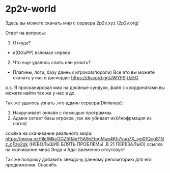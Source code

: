 # 2p2v-world
Здесь вы можете скачать мир с сервера 2p2v.xyz (2p2v.org) 

Ответ на вопросы:
1. Откуда?
  - я(GGuPP) взломал сервер
2. Что еще удалось слить или узнать?
  - Плагины, логи, базу данных игроков(пороли)
  Все это вы можете скачать у нас в дискорде: https://discord.gg/JWYFSjUzEG
  
  p.s. Я просканировал мир на двойные сундуки, файл с координатами вы можете найти так же у нас в дс.
  
  Так же удалось узнать ,что админ сервера(Dimianas):
  1. Накручивает онлайн с помощью программы.
  2. Админ сетает базы игроков ,так же убивает их(Инофрмация из логов)
 
 
ссылка на скачивание реального мира: https://mega.nz/file/MkcGGZ5R#eF5A9oEtogMue4Kh7vuq7X_sgi01QcgS1Nz_gFze2gk (НЕБОЛЬШИЕ БЛЯТЬ ПРОБЛЕМЫ ,В 21 ПЕРЕЗАЛЬЮ)
ссылка на скачивание мира Энда и Ада: временно отсутсвует 


Так же попрошу добавить звездочу данному репозиторию для его продвижения. Спасибо.
